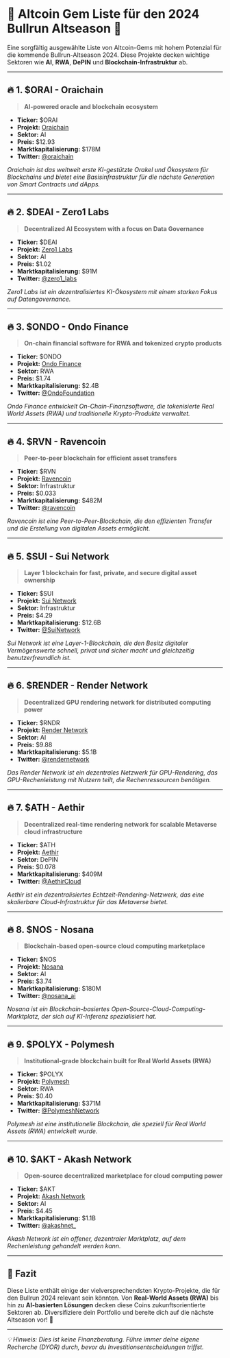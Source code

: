 # 🚀 **Altcoin Gem Liste für den 2024 Bullrun Altseason** 🚀

Eine sorgfältig ausgewählte Liste von Altcoin-Gems mit hohem Potenzial für die kommende Bullrun-Altseason 2024. Diese Projekte decken wichtige Sektoren wie **AI**, **RWA**, **DePIN** und **Blockchain-Infrastruktur** ab.  

---

## 🔥 **1. $ORAI - Oraichain**  
> **AI-powered oracle and blockchain ecosystem**  

- **Ticker:** $ORAI  
- **Projekt:** [Oraichain](https://coinmarketcap.com/currencies/oraichain-token/)  
- **Sektor:** AI  
- **Preis:** $12.93  
- **Marktkapitalisierung:** $178M  
- **Twitter:** [@oraichain](https://twitter.com/oraichain)  

*Oraichain ist das weltweit erste KI-gestützte Orakel und Ökosystem für Blockchains und bietet eine Basisinfrastruktur für die nächste Generation von Smart Contracts und dApps.*

---

## 🔥 **2. $DEAI - Zero1 Labs**  
> **Decentralized AI Ecosystem with a focus on Data Governance**  

- **Ticker:** $DEAI  
- **Projekt:** [Zero1 Labs](https://coinmarketcap.com/currencies/zero1-labs/)  
- **Sektor:** AI  
- **Preis:** $1.02  
- **Marktkapitalisierung:** $91M  
- **Twitter:** [@zero1_labs](https://twitter.com/zero1_labs)  

*Zero1 Labs ist ein dezentralisiertes KI-Ökosystem mit einem starken Fokus auf Datengovernance.*

---

## 🔥 **3. $ONDO - Ondo Finance**  
> **On-chain financial software for RWA and tokenized crypto products**  

- **Ticker:** $ONDO  
- **Projekt:** [Ondo Finance](https://coinmarketcap.com/currencies/ondo-finance/)  
- **Sektor:** RWA  
- **Preis:** $1.74  
- **Marktkapitalisierung:** $2.4B  
- **Twitter:** [@OndoFoundation](https://twitter.com/OndoFoundation)  

*Ondo Finance entwickelt On-Chain-Finanzsoftware, die tokenisierte Real World Assets (RWA) und traditionelle Krypto-Produkte verwaltet.*

---

## 🔥 **4. $RVN - Ravencoin**  
> **Peer-to-peer blockchain for efficient asset transfers**  

- **Ticker:** $RVN  
- **Projekt:** [Ravencoin](https://coinmarketcap.com/currencies/ravencoin/)  
- **Sektor:** Infrastruktur  
- **Preis:** $0.033  
- **Marktkapitalisierung:** $482M  
- **Twitter:** [@ravencoin](https://twitter.com/ravencoin)  

*Ravencoin ist eine Peer-to-Peer-Blockchain, die den effizienten Transfer und die Erstellung von digitalen Assets ermöglicht.*

---

## 🔥 **5. $SUI - Sui Network**  
> **Layer 1 blockchain for fast, private, and secure digital asset ownership**  

- **Ticker:** $SUI  
- **Projekt:** [Sui Network](https://coinmarketcap.com/currencies/sui/)  
- **Sektor:** Infrastruktur  
- **Preis:** $4.29  
- **Marktkapitalisierung:** $12.6B  
- **Twitter:** [@SuiNetwork](https://twitter.com/SuiNetwork)  

*Sui Network ist eine Layer-1-Blockchain, die den Besitz digitaler Vermögenswerte schnell, privat und sicher macht und gleichzeitig benutzerfreundlich ist.*

---

## 🔥 **6. $RENDER - Render Network**  
> **Decentralized GPU rendering network for distributed computing power**  

- **Ticker:** $RNDR  
- **Projekt:** [Render Network](https://coinmarketcap.com/currencies/render/)  
- **Sektor:** AI  
- **Preis:** $9.88  
- **Marktkapitalisierung:** $5.1B  
- **Twitter:** [@rendernetwork](https://twitter.com/rendernetwork)  

*Das Render Network ist ein dezentrales Netzwerk für GPU-Rendering, das GPU-Rechenleistung mit Nutzern teilt, die Rechenressourcen benötigen.*

---

## 🔥 **7. $ATH - Aethir**  
> **Decentralized real-time rendering network for scalable Metaverse cloud infrastructure**  

- **Ticker:** $ATH  
- **Projekt:** [Aethir](https://coinmarketcap.com/currencies/aethir/)  
- **Sektor:** DePIN  
- **Preis:** $0.078  
- **Marktkapitalisierung:** $409M  
- **Twitter:** [@AethirCloud](https://twitter.com/AethirCloud)  

*Aethir ist ein dezentralisiertes Echtzeit-Rendering-Netzwerk, das eine skalierbare Cloud-Infrastruktur für das Metaverse bietet.*

---

## 🔥 **8. $NOS - Nosana**  
> **Blockchain-based open-source cloud computing marketplace**  

- **Ticker:** $NOS  
- **Projekt:** [Nosana](https://coinmarketcap.com/currencies/nosana/)  
- **Sektor:** AI  
- **Preis:** $3.74  
- **Marktkapitalisierung:** $180M  
- **Twitter:** [@nosana_ai](https://twitter.com/nosana_ai)  

*Nosana ist ein Blockchain-basiertes Open-Source-Cloud-Computing-Marktplatz, der sich auf KI-Inferenz spezialisiert hat.*

---

## 🔥 **9. $POLYX - Polymesh**  
> **Institutional-grade blockchain built for Real World Assets (RWA)**  

- **Ticker:** $POLYX  
- **Projekt:** [Polymesh](https://coinmarketcap.com/currencies/polymesh/)  
- **Sektor:** RWA  
- **Preis:** $0.40  
- **Marktkapitalisierung:** $371M  
- **Twitter:** [@PolymeshNetwork](https://twitter.com/PolymeshNetwork)  

*Polymesh ist eine institutionelle Blockchain, die speziell für Real World Assets (RWA) entwickelt wurde.*

---

## 🔥 **10. $AKT - Akash Network**  
> **Open-source decentralized marketplace for cloud computing power**  

- **Ticker:** $AKT  
- **Projekt:** [Akash Network](https://coinmarketcap.com/currencies/akash-network/)  
- **Sektor:** AI  
- **Preis:** $4.45  
- **Marktkapitalisierung:** $1.1B  
- **Twitter:** [@akashnet_](https://twitter.com/akashnet_)  

*Akash Network ist ein offener, dezentraler Marktplatz, auf dem Rechenleistung gehandelt werden kann.*

---

## 📘 **Fazit**  
Diese Liste enthält einige der vielversprechendsten Krypto-Projekte, die für den Bullrun 2024 relevant sein könnten. Von **Real-World Assets (RWA)** bis hin zu **AI-basierten Lösungen** decken diese Coins zukunftsorientierte Sektoren ab. Diversifiziere dein Portfolio und bereite dich auf die nächste Altseason vor! 🚀  

---

*💡 Hinweis: Dies ist keine Finanzberatung. Führe immer deine eigene Recherche (DYOR) durch, bevor du Investitionsentscheidungen triffst.*
